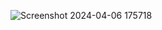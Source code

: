 ![Screenshot 2024-04-06 175718](https://github.com/Amisha0971/GRADIENT-TEXT-HTML-CSS/assets/136344215/1a802b63-a9da-44ef-be67-0a0424fd0bee)
